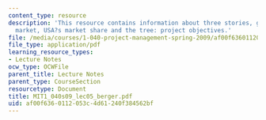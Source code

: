 ```yaml
---
content_type: resource
description: 'This resource contains information about three stories, global construction
  market, USA?s market share and the tree: project objectives.'
file: /media/courses/1-040-project-management-spring-2009/af00f6360112053c4d61240f384562bf_MIT1_040s09_lec05_berger.pdf
file_type: application/pdf
learning_resource_types:
- Lecture Notes
ocw_type: OCWFile
parent_title: Lecture Notes
parent_type: CourseSection
resourcetype: Document
title: MIT1_040s09_lec05_berger.pdf
uid: af00f636-0112-053c-4d61-240f384562bf
---
```

